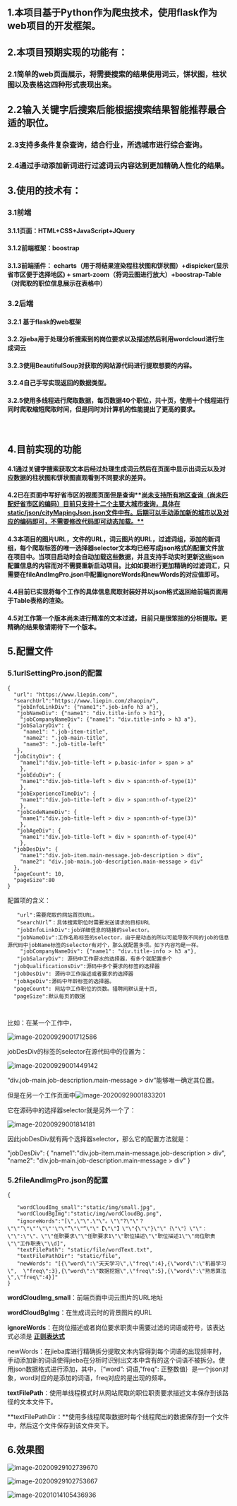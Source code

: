 ## 1.本项目基于Python作为爬虫技术，使用flask作为web项目的开发框架。

## 2.本项目预期实现的功能有：

### 	2.1简单的web页面展示，将需要搜索的结果使用词云，饼状图，柱状图以及表格这四种形式表现出来。

## 	2.2输入关键字后搜索后能根据搜索结果智能推荐最合适的职位。

### 	2.3支持多条件复杂查询，结合行业，所选城市进行综合查询。

### 	2.4通过手动添加新词进行过滤词云内容达到更加精确人性化的结果。

## 3.使用的技术有：

### 	3.1前端

####     	 3.1.1页面：HTML+CSS+JavaScript+JQuery

#### 		 3.1.2前端框架：boostrap 

#### 		 3.1.3前端插件： echarts（用于将结果渲染程柱状图和饼状图）+dispicker(显示省市区便于选择地区) + smart-zoom（将词云图进行放大）+boostrap-Table（对爬取的职位信息展示在表格中）

### 	3.2后端

#### 		 3.2.1 基于flask的web框架

#### 		 3.2.2jieba用于处理分析搜索到的岗位要求以及描述然后利用wordcloud进行生成词云

#### 		 3.2.3使用BeautifulSoup对获取的网站源代码进行提取想要的内容。

#### 3.2.4自己手写实现返回的数据类型。

#### 3.2.5使用多线程进行爬取数据，每页数据40个职位，共十页，使用十个线程进行同时爬取缩短爬取时间，但是同时对计算机的性能提出了更高的要求。

​			

## 4.目前实现的功能

#### 4.1通过关键字搜索获取文本后经过处理生成词云然后在页面中显示出词云以及对应数据的柱状图和饼状图直观看到不同要求的差异。

#### 	4.2已在页面中写好省市区的视图页面但是查询**<u>尚未支持所有地区查询（尚未匹配好省市区的编码）目前只支持十二个主要大城市查询，具体在static/json/cityMapingJson.json文件中有。后期可以手动添加新的城市以及对应的编码即可，不需要修改代码即可动态加载。**</u>

#### 	4.3本项目的图片URL，文件的URL，词云图片的URL，过滤词组，添加的新词组，每个爬取标签的唯一选择器selector文本均已经写成json格式的配置文件放在项目中。当项目启动时会自动加载这些数据，并且支持手动实时更新这些json配置信息的内容而对不需要重新启动项目。比如如要进行更加精确的过滤词汇，只需要在fileAndImgPro.json中配置**ignoreWords**和newWords的对应值即可。

#### 4.4目前已实现将每个工作的具体信息爬取封装好并以json格式返回给前端页面用于Table表格的渲染。

#### 4.5对工作第一个版本尚未进行精准的文本过滤，目前只是很笨拙的分析提取。更精确的结果敬请期待下一个版本。

## 5.配置文件

### 5.1urlSettingPro.json的配置

  

```
{
  "url": "https://www.liepin.com/",
  "searchUrl":"https://www.liepin.com/zhaopin/",
   "jobInfoLinkDiv": {"name1":".job-info h3 a"},
   "jobNameDiv": {"name1": "div.title-info > h1"},
    "jobCompanyNameDiv": {"name1": "div.title-info > h3 a"},
   "jobSalaryDiv": {
     "name1": ".job-item-title",
     "name2": ".job-main-title",
     "name3": ".job-title-left"
   },
  "jobCityDiv": {
    "name1":"div.job-title-left > p.basic-infor > span > a"
    },
   "jobEduDiv": {
    "name1":"div.job-title-left > div > span:nth-of-type(1)"
    },
   "jobExperienceTimeDiv": {
    "name1":"div.job-title-left > div > span:nth-of-type(2)"
    },
   "jobCodeNameDiv": {
    "name1":"div.job-title-left > div > span:nth-of-type(3)"
    },
   "jobAgeDiv": {
    "name1":"div.job-title-left > div > span:nth-of-type(4)"
    },
  "jobDesDiv": {
    "name1":"div.job-item.main-message.job-description > div",
    "name2": "div.job-main.job-description.main-message > div"
  },
  "pageCount": 10,
  "pageSize":80
}
```

配置项的含义：

```
   "url":需要爬取的网站首页URL。
   “searchUrl”：具体搜索职位时需要发送请求的目标URL
   "jobInfoLinkDiv":job详细信息的链接的selector。
   "jobNameDiv":工作名称标签的selector，由于是动态的所以可能导致不同的job的信息源代码中jobName标签的selector有对个，那么就配置多项。如下内容均是一样。
    "jobCompanyNameDiv": {"name1": "div.title-info > h3 a"},
   "jobSalaryDiv": 源码中工作薪水的选择器，有多个就配置多个
  "jobQualificationsDiv":源码中多个要求的标签的选择器
  "jobDesDiv": 源码中工作描述或者要求的选择器
  "jobAgeDiv":源码中年龄标签的选择器。
  "pageCount": 网站中工作职位的页数。猎聘网默认是十页,
  "pageSize":默认每页的数据

  
```

比如：在某一个工作中，

![image-20200929001712586](readMeImages/image-2.png)

jobDesDiv的标签的selector在源代码中的位置为：

![image-20200929001449142](readMeImages/image-3.png)

“div.job-main.job-description.main-message > div”能够唯一确定其位置。

但是在另一个工作页面中![image-20200929001833201](readMeImages/image-4.png)

它在源码中的选择器selector就是另外一个了：

![image-20200929001814181](readMeImages/image-5.png)

因此jobDesDiv就有两个选择器selector，那么它的配置方法就是：

 "jobDesDiv": {
    "name1":"div.job-item.main-message.job-description > div",
    "name2": "div.job-main.job-description.main-message > div"
  }

### 5.2fileAndImgPro.json的配置

```
{

   "wordCloudImg_small":"static/img/small.jpg",
   "wordCloudBgImg":"static/img/wordCloudBg.png",
   "ignoreWords":"[\",\"\".\"\"。\"\"?\"\"？\"\"’\"\"‘\"\"'\"\"”\"\"“\"\"【\"\"】\"\"{\"\"}\"\"｛\"\"｝\"\"：\"\":\"\"、\"\"任职要求\"\"任职要求1\"\"职位描述\"\"职位描述1\"\"岗位职责\"\"工作职责\"\\d]",
   "textFilePath": "static/file/wordText.txt",
   "textFilePathDir": "static/file",
   "newWords": "[{\"word\":\"天天学习\",\"freq\":4},{\"word\":\"机器学习\",  \"freq\":3},{\"word\":\"数据挖掘\",\"freq\":5},{\"word\":\"熟悉算法\",\"freq\":4}]"
}
```

**wordCloudImg_small**：前端页面中词云图片的URL地址

**wordCloudBgImg**：在生成词云时的背景图片的URL

**ignoreWords**：在岗位描述或者岗位要求职责中需要过滤的词语或符号，该表达式必须是 **<u>正则表达式</u>**

newWords：在jieba库进行精确拆分提取文本内容得到每个词语的出现频率时，手动添加新的词语使得jieba在分析时识别出文本中含有的这个词语不被拆分。使用json数据格式进行添加，其中，｛“word”: 词语,"freq": 正整数值｝是一个json对象，word对应的是添加的词语，freq对应的是出现的频率。

**textFilePath**：使用单线程模式时从网站爬取的职位职责要求描述文本保存到该路径的文本文件下。

**textFilePathDir：**使用多线程爬取数据时每个线程爬出的数据保存到一个文件中，然后这个文件保存到该文件夹下。



## 6.效果图

![image-20200929102739670](readMeImages/image-6.png)

![image-20200929102753667](readMeImages/image-7.png)

![image-20201014105436936](readMeImages/image-8.png)

